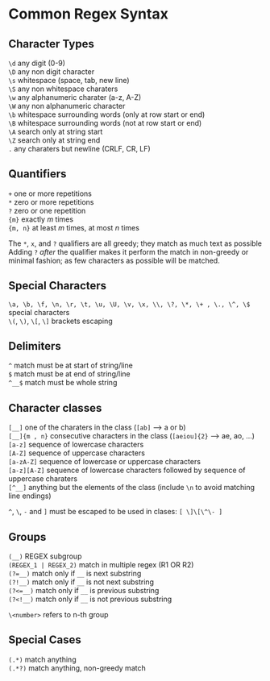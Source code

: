 # Common Regex Syntax

## Character Types

`\d` any digit (0-9)  
`\D` any non digit character  
`\s` whitespace (space, tab, new line)  
`\S` any non whitespace charaters  
`\w` any alphanumeric charater (a-z, A-Z)  
`\W` any non alphanumeric character  
`\b` whitespace surrounding words (only at row start or end)  
`\B` whitespace surrounding words (not at row start or end)  
`\A` search only at string start  
`\Z` search only at string end  
`.` any charaters but newline (CRLF, CR, LF)  

## Quantifiers

`+` one or more repetitions  
`*` zero or more repetitions  
`?` zero or one repetition  
`{m}` exactly *m* times  
`{m, n}` at least *m* times, at most *n* times

The `*`, `x`, and `?` qualifiers are all greedy; they match as much text as possible  
Adding `?` *after* the qualifier makes it perform the match in non-greedy or minimal fashion; as few characters as possible will be matched.

## Special Characters

`\a, \b, \f, \n, \r, \t, \u, \U, \v, \x, \\, \?, \*, \+ , \., \^, \$` special characters  
`\(`, `\)`, `\[`, `\]` brackets escaping

## Delimiters

`^` match must be at start of string/line  
`$` match must be at end of string/line  
`^__$` match must be whole string  

## Character classes

`[__]` one of the charaters in the class (`[ab]` --> a or b)  
`[__]{m , n}` consecutive characters in the class (`[aeiou]{2}` --> ae, ao, ...)  
`[a-z]` sequence of lowercase characters  
`[A-Z]` sequence of uppercase characters  
`[a-zA-Z]` sequence of lowercase or uppercase characters  
`[a-z][A-Z]` sequence of lowercase characters followed by sequence of uppercase charaters  
`[^__]` anything but the elements of the class (include `\n` to avoid matching line endings)

`^`, `\`, `-` and `]` must be escaped to be used in clases: `[ \]\[\^\- ]`

## Groups

`(__)` REGEX subgroup  
`(REGEX_1 | REGEX_2)` match in multiple regex (R1 OR R2)  
`(?=__)` match only if `__` is next substring  
`(?!__)` match only if `__` is not next substring  
`(?<=__)` match only if `__` is previous substring  
`(?<!__)` match only if `__` is not previous substring  

`\<number>` refers to n-th group  

## Special Cases

`(.*)` match anything  
`(.*?)` match anything, non-greedy match
